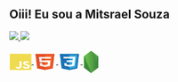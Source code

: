 ## Oiii! Eu sou a Mitsrael Souza
<div style="display: inline_block">
<a href="https://github.com/M-its">
  <img height="180em" src="https://github-readme-stats-eight-theta.vercel.app/api?username=M-its&show_icons=true&theme=react"/>
  <img height="180em" src="https://github-readme-stats-eight-theta.vercel.app/api/top-langs/?username=M-its&layout=compact&langs_count=3&theme=react"/>
</div>
<div style="display: inline_block"><br>
  <img align="center" alt="Js" height="30" width="40" src="https://raw.githubusercontent.com/devicons/devicon/master/icons/javascript/javascript-plain.svg">
  <img align="center" alt="HTML" height="30" width="40" src="https://raw.githubusercontent.com/devicons/devicon/master/icons/html5/html5-original.svg">
  <img align="center" alt="CSS" height="30" width="40" src="https://raw.githubusercontent.com/devicons/devicon/master/icons/css3/css3-original.svg">
  <img align="center" alt="nodejs" width="30" height="40" src="https://raw.githubusercontent.com/devicons/devicon/master/icons/nodejs/nodejs-original.svg"/>
</div>
  
